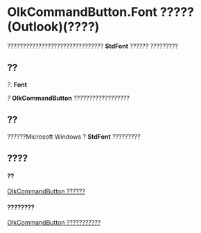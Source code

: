
# OlkCommandButton.Font ????? (Outlook)(????)

??????????????????????????????? **StdFont** ?????? ?????????


## ??

 _?_. **Font**

 _?_ **OlkCommandButton** ??????????????????


## ??

??????Microsoft Windows ? **StdFont** ?????????


## ????


#### ??


[OlkCommandButton ??????](bb150211-d50a-130b-91f0-1129dba8f378.md)
#### ????????


[OlkCommandButton ???????????](http://msdn.microsoft.com/library/de26575e-23dc-f1f1-c64a-e58a4b1c51cb%28Office.15%29.aspx)